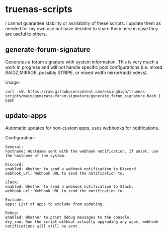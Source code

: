 # truenas-scripts
I cannot guarantee stability or availability of these scripts. I update them as needed for my own use but have decided to share them here in case they are useful to others.

## generate-forum-signature
Generates a forum signature with system information.
This is very much a work in progress and will not handle specific pool configurations (i.e. mixed RAIDZ,MIRROR, possibly STRIPE, or mixed width mirror/raidz vdevs).

Usage:
```
curl -sSL https://raw.githubusercontent.com/essinghigh/truenas-scripts/main/generate-forum-signature/generate_forum_signature.bash | bash
```
## update-apps
Automatic updates for non-custom apps, uses webhooks for notifications.

Configuration:
```
General:
hostname: Hostname sent with the webhook notification. If unset, use the hostname of the system.

Discord:
enabled: Whether to send a webhook notification to Discord.
webhook_url: Webhook URL to send the notification to.

Slack:
enabled: Whether to send a webhook notification to Slack.
webhook_url: Webhook URL to send the notification to.

Exclude:
apps: List of apps to exclude from updating.

Debug:
enabled: Whether to print debug messages to the console.
dry_run: Run the script without actually upgrading any apps, webhook notifications will still be sent.
```
